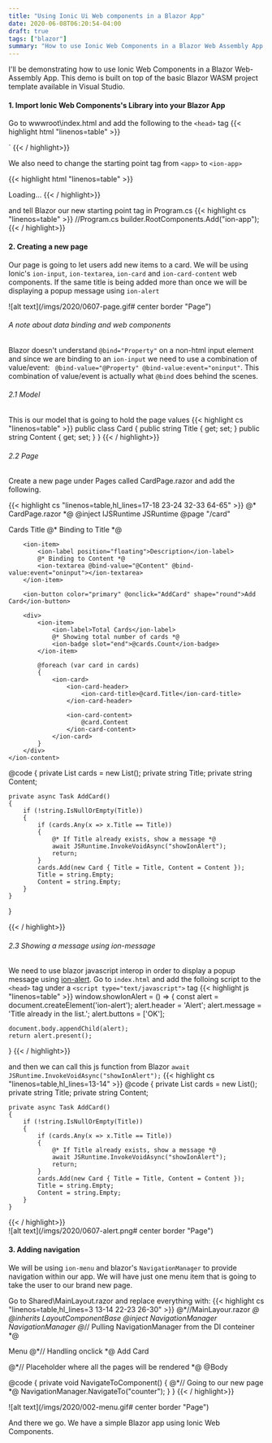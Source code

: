 ```yaml
---
title: "Using Ionic Ui Web components in a Blazor App"
date: 2020-06-08T06:20:54-04:00
draft: true
tags: ["blazor"]
summary: "How to use Ionic Web Components in a Blazor Web Assembly App "
---
```


I'll be demonstrating how to use Ionic Web Components in a Blazor Web-Assembly App. This demo is built on top of the basic Blazor WASM project template available in Visual Studio.

#### 1. Import Ionic Web Components's Library into your Blazor App
Go to wwwroot\index.html and add the following to the `<head>` tag
{{< highlight html "linenos=table" >}}
<!--index.html-->
<script type="module" src="https://cdn.jsdelivr.net/npm/@ionic/core/dist/ionic/ionic.esm.js"></script>
<script nomodule src="https://cdn.jsdelivr.net/npm/@ionic/core/dist/ionic/ionic.js"></script>
<link rel="stylesheet" href="https://cdn.jsdelivr.net/npm/@ionic/core/css/ionic.bundle.css"/>`
{{< / highlight>}}

We also need to change the starting point tag from `<app>` to `<ion-app>`

{{< highlight html "linenos=table" >}}
<!--index.html-->
<ion-app>Loading...</ion-app>
{{< / highlight>}}

and tell Blazor our new starting point tag in Program.cs
{{< highlight cs "linenos=table" >}}
//Program.cs
builder.RootComponents.Add<App>("ion-app");
{{< / highlight>}}

#### 2. Creating a new page 

Our page is going to let users add new items to a card. We will be using Ionic's `ion-input`, `ion-textarea`, `ion-card` and `ion-card-content` web components. If the same title is being added more than once we will be displaying a popup message using `ion-alert`

![alt text](/imgs/2020/0607-page.gif# center border "Page")

###### A note about data binding and web components
Blazor doesn't understand `@bind="Property"` on a non-html input element and since we are binding to an `ion-input` we need to use a combination of value/event: ` @bind-value="@Property" @bind-value:event="oninput"`. This combination of value/event is actually what `@bind` does behind the scenes.

###### 2.1 Model
This is our model that is going to hold the page values
{{< highlight cs "linenos=table" >}}
public class Card
{
    public string Title { get; set; }
    public string Content { get; set; }
}
{{< / highlight>}}

###### 2.2 Page
Create a new page under Pages called CardPage.razor and add the following. 

{{< highlight cs "linenos=table,hl_lines=17-18 23-24 32-33 64-65" >}}
@* CardPage.razor *@
@inject IJSRuntime JSRuntime
@page "/card"

<div class="ion-page" id="main-content">
    <ion-header>
        <ion-toolbar>
            <ion-buttons slot="start">
                <ion-menu-button></ion-menu-button>
            </ion-buttons>
            <ion-title>Cards</ion-title>
        </ion-toolbar>
    </ion-header>
    <ion-content class="ion-padding">
        <ion-item>
            <ion-label position="floating">Title</ion-label>
            @* Binding to Title *@
            <ion-input @bind-value="@Title" @bind-value:event="oninput"></ion-input>
        </ion-item>

        <ion-item>
            <ion-label position="floating">Description</ion-label>
            @* Binding to Content *@
            <ion-textarea @bind-value="@Content" @bind-value:event="oninput"></ion-textarea>
        </ion-item>

        <ion-button color="primary" @onclick="AddCard" shape="round">Add Card</ion-button>

        <div>
            <ion-item>
                <ion-label>Total Cards</ion-label>
                @* Showing total number of cards *@
                <ion-badge slot="end">@cards.Count</ion-badge>
            </ion-item>

            @foreach (var card in cards)
            {
                <ion-card>
                    <ion-card-header>
                        <ion-card-title>@card.Title</ion-card-title>
                    </ion-card-header>

                    <ion-card-content>
                        @card.Content
                    </ion-card-content>
                </ion-card>
            }
        </div>
    </ion-content>
</div>

@code {
    private List<Card> cards = new List<Card>();
    private string Title;
    private string Content;


    private async Task AddCard()
    {
        if (!string.IsNullOrEmpty(Title))
        {
            if (cards.Any(x => x.Title == Title))
            {
                @* If Title already exists, show a message *@
                await JSRuntime.InvokeVoidAsync("showIonAlert");
                return;
            }
            cards.Add(new Card { Title = Title, Content = Content });
            Title = string.Empty;
            Content = string.Empty;
        }
    }
}

{{< / highlight>}}

###### 2.3 Showing a message using ion-message

We need to use blazor javascript interop in order to display a popup message using [ion-alert](https://ionicframework.com/docs/api/alert). 
Go to `index.html` and add the folloing script to the `<head>` tag under a `<script type="text/javascript">` tag
{{< highlight js "linenos=table" >}}
window.showIonAlert = () => {
    const alert = document.createElement('ion-alert');
    alert.header = 'Alert';
    alert.message = 'Title already in the list.';
    alert.buttons = ['OK'];

    document.body.appendChild(alert);
    return alert.present();
}
{{< / highlight>}}

and then we can call this js function from Blazor `await JSRuntime.InvokeVoidAsync("showIonAlert");`
{{< highlight cs "linenos=table,hl_lines=13-14" >}}
@code {
    private List<Card> cards = new List<Card>();
    private string Title;
    private string Content;


    private async Task AddCard()
    {
        if (!string.IsNullOrEmpty(Title))
        {
            if (cards.Any(x => x.Title == Title))
            {
                @* If Title already exists, show a message *@
                await JSRuntime.InvokeVoidAsync("showIonAlert");
                return;
            }
            cards.Add(new Card { Title = Title, Content = Content });
            Title = string.Empty;
            Content = string.Empty;
        }
    }
{{< / highlight>}}    
![alt text](/imgs/2020/0607-alert.png# center border "Page")

#### 3. Adding navigation
We will be using `ion-menu` and blazor's `NavigationManager` to provide navigation within our app. We will have just one menu item that is going to take the user to our brand new page.

Go to Shared\MainLayout.razor and replace everything with:
{{< highlight cs "linenos=table,hl_lines=3 13-14 22-23 26-30" >}}
@*//MainLayour.razor *@
@inherits LayoutComponentBase
@inject NavigationManager NavigationManager    @*// Pulling NavigationManager from the DI conteiner *@

<ion-menu side="start" content-id="main-content">
    <ion-header>
        <ion-toolbar translucent>
            <ion-title>Menu</ion-title>
        </ion-toolbar>
    </ion-header>
    <ion-content>
        <ion-list>
            @*// Handling onclick *@
            <ion-item @onclick="NavigateToComponent">
                <ion-icon name="add-circle-outline" slot="start"></ion-icon>
                <ion-label>Add Card</ion-label>
            </ion-item>
        </ion-list>
    </ion-content>
</ion-menu>

@*// Placeholder where all the pages will be rendered *@
@Body

@code {
    private void NavigateToComponent()
    {
        @*// Going to our new page *@
        NavigationManager.NavigateTo("counter");
    }
}
{{< / highlight>}}

![alt text](/imgs/2020/002-menu.gif# center border "Page")

And there we go. We have a simple Blazor app using Ionic Web Components.